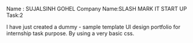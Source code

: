 Name : SUJALSINH GOHEL
Company Name:SLASH MARK IT START UP
Task:2

I have just created a dummy - sample template UI design portfolio for internship task purpose. By using a very basic css.

